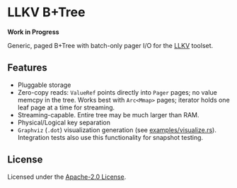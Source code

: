 # LLKV B+Tree

**Work in Progress**

Generic, paged B+Tree with batch-only pager I/O for the [LLKV](https://github.com/jzombie/rust-llkv) toolset.

## Features

- Pluggable storage
- Zero-copy reads: `ValueRef` points directly into `Pager` pages; no value memcpy in the tree. Works best with `Arc<Mmap>` pages; iterator holds one leaf page at a time for streaming.
- Streaming-capable. Entire tree may be much larger than RAM.
- Physical/Logical key separation
- `Graphviz` (`.dot`) visualization generation (see [examples/visualize.rs](examples/visualize.rs)). Integration tests also use this functionality for snapshot testing.

## License

Licensed under the [Apache-2.0 License](../LICENSE).
